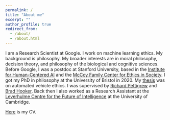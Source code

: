 ```yaml
---
permalink: /
title: "About me"
excerpt: ""
author_profile: true
redirect_from: 
  - /about/
  - /about.html
---
```


I am a Research Scientist at Google. I work on machine learning ethics. My background is philosophy. My broader interests are in moral philosophy, decision theory, and philosophy of the biological and cognitive sciences. Before Google, I was a postdoc at Stanford University, based in the [Institute for Human-Centered AI](https://hai.stanford.edu/) and the [McCoy Family Center for Ethics in Society](https://ethicsinsociety.stanford.edu/). I got my PhD in philosophy at the University of Bristol in 2020. My [thesis](https://research-information.bris.ac.uk/ws/portalfiles/portal/243368588/Pure_Thesis.pdf) was on automated vehicle ethics. I was supervised by [Richard Pettigrew](https://richardpettigrew.com/) and [Brad Hooker](https://en.wikipedia.org/wiki/Brad_Hooker). Back then I also worked as a Research Assistant at the [Leverhulme Centre for the Future of Intelligence](https://lcfi.ac.uk) at the University of Cambridge.

[Here](https://geoffkeeling.github.io/files/CV.pdf) is my CV.
